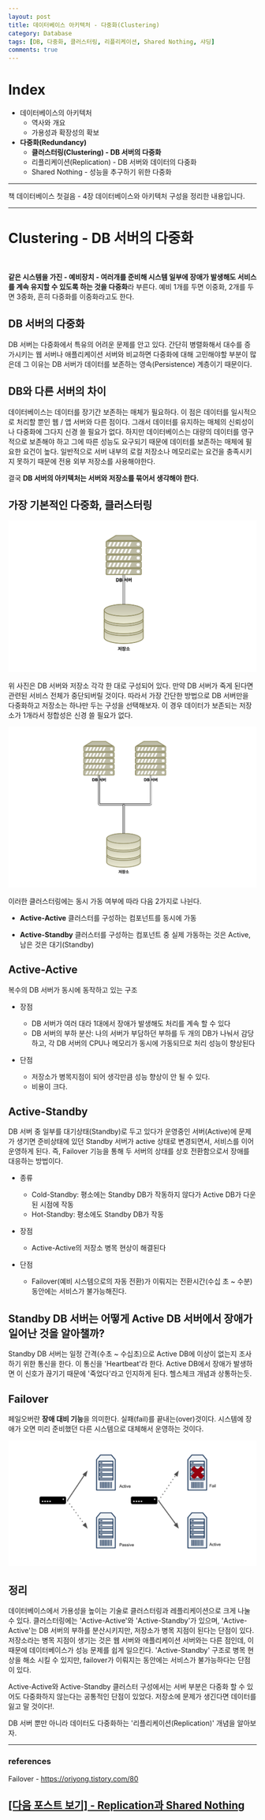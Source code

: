 ```yaml
---
layout: post
title: 데이터베이스 아키텍처 - 다중화(Clustering)
category: Database
tags: [DB, 다중화, 클러스터링, 리플리케이션, Shared Nothing, 샤딩]
comments: true
---
```


# Index

- 데이터베이스의 아키텍처
  - 역사와 개요
  - 가용성과 확장성의 확보
- **다중화(Redundancy)**
  - **클러스터링(Clustering) - DB 서버의 다중화**
  - 리플리케이션(Replication) - DB 서버와 데이터의 다중화
  - Shared Nothing - 성능을 추구하기 위한 다중화

---

책 데이터베이스 첫걸음 - 4장 데이터베이스와 아키텍처 구성을 정리한 내용입니다.

---

# Clustering - DB 서버의 다중화

<br>

**같은 시스템을 가진 - 예비장치 - 여러개를 준비해 시스템 일부에 장애가 발생해도 서비스를 계속 유지할 수 있도록 하는 것을 다중화**라 부른다. 예비 1개를 두면 이중화, 2개를 두면 3중화, 흔히 다중화를 이중화라고도 한다.

## DB 서버의 다중화

DB 서버는 다중화에서 특유의 어려운 문제를 안고 있다. 간단히 병렬화해서 대수를 증가시키는 웹 서버나 애플리케이션 서버와 비교하면 다중화에 대해 고민해야할 부분이 많은데 그 이유는 DB 서버가 데이터를 보존하는 영속(Persistence) 계층이기 때문이다.

## DB와 다른 서버의 차이

데이터베이스는 데이터를 장기간 보존하는 매체가 필요하다. 이 점은 데이터를 일시적으로 처리할 뿐인 웹 / 앱 서버와 다른 점이다. 그래서 데이터를 유지하는 매체의 신뢰성이나 다중화에 그다지 신경 쓸 필요가 없다. 하지만 데이터베이스는 대량의 데이터를 영구적으로 보존해야 하고 그에 따른 성능도 요구되기 때문에 데이터를 보존하는 매체에 필요한 요건이 높다. 일반적으로 서버 내부의 로컬 저장소나 메모리로는 요건을 충족시키지 못하기 때문에 전용 외부 저장소를 사용해야한다.

결국 **DB 서버의 아키텍처는 서버와 저장소를 묶어서 생각해야 한다.**

## 가장 기본적인 다중화, 클러스터링

![alt text](/public/img/archi/db_basic.png "데이터베이스는 서버와 저장소로 구성된다.")

위 사진은 DB 서버와 저장소 각각 한 대로 구성되어 있다. 만약 DB 서버가 죽게 된다면 관련된 서비스 전체가 중단되버릴 것이다. 따라서 가장 간단한 방법으로 DB 서버만을 다중화하고 저장소는 하나만 두는 구성을 선택해보자. 이 경우 데이터가 보존되는 저장소가 1개라서 정합성은 신경 쓸 필요가 없다.

![alt text](/public/img/archi/db_cluster_basic.png "DB 서버 다중화의 기본 구성")

이러한 클러스터링에는 동시 가동 여부에 따라 다음 2가지로 나뉜다.

- **Active-Active**
  클러스터를 구성하는 컴포넌트를 동시에 가동

- **Active-Standby** 클러스터를 구성하는 컴포넌트 중 실제 가동하는 것은 Active, 남은 것은 대기(Standby)

## Active-Active

복수의 DB 서버가 동시에 동작하고 있는 구조

- 장점

  - DB 서버가 여러 대라 1대에서 장애가 발생해도 처리를 계속 할 수 있다
  - DB 서버의 부하 분산: 나의 서버가 부담하던 부하를 두 개의 DB가 나눠서 감당하고, 각 DB 서버의 CPU나 메모리가 동시에 가동되므로 처리 성능이 향상된다

- 단점
  - 저장소가 병목지점이 되어 생각만큼 성능 향상이 안 될 수 있다.
  - 비용이 크다.

## Active-Standby

DB 서버 중 일부를 대기상태(Standby)로 두고 있다가 운영중인 서버(Active)에 문제가 생기면 준비상태에 있던 Standby 서버가 active 상태로 변경되면서, 서비스를 이어 운영하게 된다. 즉, Failover 기능을 통해 두 서버의 상태를 상호 전환함으로서 장애를 대응하는 방법이다.

- 종류

  - Cold-Standby: 평소에는 Standby DB가 작동하지 않다가 Active DB가 다운된 시점에 작동
  - Hot-Standby: 평소에도 Standby DB가 작동

- 장점

  - Active-Active의 저장소 병목 현상이 해결된다

- 단점
  - Failover(예비 시스템으로의 자동 전환)가 이뤄지는 전환시간(수십 초 ~ 수분) 동안에는 서비스가 불가능해진다.

## Standby DB 서버는 어떻게 Active DB 서버에서 장애가 일어난 것을 알아챌까?

Standby DB 서버는 일정 간격(수초 ~ 수십초)으로 Active DB에 이상이 없는지 조사하기 위한 통신을 한다. 이 통신을 'Heartbeat'라 한다. Active DB에서 장애가 발생하면 이 신호가 끊기기 때문에 '죽었다'라고 인지하게 된다. 헬스체크 개념과 상통하는듯.

## Failover

페일오버란 **장애 대비 기능**을 의미한다. 실패(fail)를 끝내는(over)것이다. 시스템에 장애가 오면 미리 준비했던 다른 시스템으로 대체해서 운영하는 것이다.

![alt text](/public/img/archi/db_failover.png "failover란")

## 정리

데이터베이스에서 가용성을 높이는 기술로 클러스터링과 레플리케이션으로 크게 나눌 수 있다. 클러스터링에는 'Active-Active'와 'Active-Standby'가 있으며, 'Active-Active'는 DB 서버의 부하를 분산시키지만, 저장소가 병목 지점이 된다는 단점이 있다. 저장소라는 병목 지점이 생기는 것은 웹 서버와 애플리케이션 서버와는 다른 점인데, 이 때문에 데이터베이스가 성능 문제를 쉽게 일으킨다. 'Active-Standby' 구조로 병목 현상을 해소 시킬 수 있지만, failover가 이뤄지는 동안에는 서비스가 불가능하다는 단점이 있다.

Active-Active와 Active-Standby 클러스터 구성에서는 서버 부분은 다중화 할 수 있어도 다중화하지 않는다는 공통적인 단점이 있었다. 저장소에 문제가 생긴다면 데이터를 잃고 말 것이다!.

DB 서버 뿐만 아니라 데이터도 다중화하는 '리플리케이션(Replication)' 개념을 알아보자.

---

### references

Failover - https://oriyong.tistory.com/80

## [[다음 포스트 보기] - Replication과 Shared Nothing](<https://yjna2316.github.io/database/2020/12/12/DB-archi-다중화(Replication과 Shared Nothing)/>)
